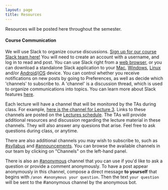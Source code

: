 ```yaml
---
layout: page
title: Resources 
---
```


Resources will be posted here throughout the semester. 

#### Course Communication

We will use Slack to organize course discussions. [Sign up for our course Slack team here!](https://join.slack.com/t/bst260-fall2017/shared_invite/MjMxMjQ1ODk2NTYxLTE1MDM2Njk0NDgtYTUxNzIyNGE3ZQ) You will need to create an account with a username, and log in to read and post. You can use Slack right from a [web browser](https://bst260-fall2017.slack.com/messages/announcements), or you can download a standalone Slack application to your [Mac](https://slack.com/downloads/osx), [Windows](https://slack.com/downloads/windows), [Linux](https://slack.com/downloads/linux) and/or [Android](https://slack.com/downloads/android)/[iOS](https://slack.com/downloads/ios) device. You can control whether you receive notifications on new posts by going to Preferences, as well as decide which 'channels' to subscribe to. A 'channel' is a discussion thread, which is used to organize communications into topics. You can learn more about Slack features [here](https://get.slack.help/hc/en-us/articles/218080037-Getting-started-for-new-members).

Each lecture will have a channel that will be monitored by the TAs during class. For example, [here is the channel for Lecture 3](https://bst260-fall2017.slack.com/messages/lecture3). Links to these channels are posted on the [Lectures schedule](http://datasciencelabs.github.io/pages/lectures.html). The TAs will provide additional resources and discussion regarding the lecture material in these channels. They will also answer any quesions that arise. Feel free to ask questions during class, or anytime. 

There are also additional channels you may wish to subscribe to, such as [#syllabus](https://bst260-fall2017.slack.com/messages/syllabus) and [#announcements](https://bst260-fall2017.slack.com/messages/announcements). You can browse the available channels in our team by clicking on "Channels" on the left-hand panel.

There is also an [#anonymous](https://bst260-fall2017.slack.com/messages/anonymous) channel that you can use if you'd like to ask a question or provide a comment anonymously. To have a post appear anonymously in this channel, compose a direct message **to yourself** that begins with `/anon #anonymous your question`. Then the text `your question` will be sent to the #anonymous channel by the anonymous bot. 

